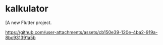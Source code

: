 # kalkulator

[A new Flutter project.

https://github.com/user-attachments/assets/cb150e39-120e-4ba2-919a-8bc931391a5b
